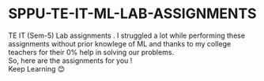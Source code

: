 # SPPU-TE-IT-ML-LAB-ASSIGNMENTS
TE IT (Sem-5) Lab assignments
.
I struggled a lot while performing these assignments without prior knowlege of ML and thanks to my college teachers for their 0% help in solving our problems.<br/>
So, here are the assignments for you ! <br/>
Keep Learning 😊
